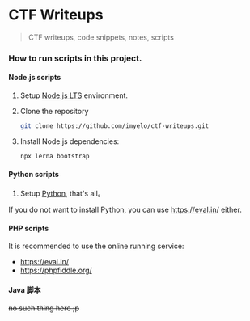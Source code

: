 # CTF Writeups
> CTF writeups, code snippets, notes, scripts

### How to run scripts in this project.
#### Node.js scripts
1. Setup [Node.js LTS](https://nodejs.org/en/) environment.
2. Clone the repository

    ```sh
    git clone https://github.com/imyelo/ctf-writeups.git
    ```

3. Install Node.js dependencies:

    ```sh
    npx lerna bootstrap
    ```

#### Python scripts
1. Setup [Python](https://www.python.org/downloads/), that's all。

If you do not want to install Python, you can use https://eval.in/ either.

#### PHP scripts
It is recommended to use the online running service:
- https://eval.in/
- https://phpfiddle.org/

#### Java 脚本
~~no such thing here ;p~~
